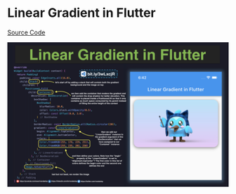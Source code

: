 # Linear Gradient in Flutter

[Source Code](linear-gradient-in-flutter.dart)

![](linear-gradient-in-flutter.jpg)
